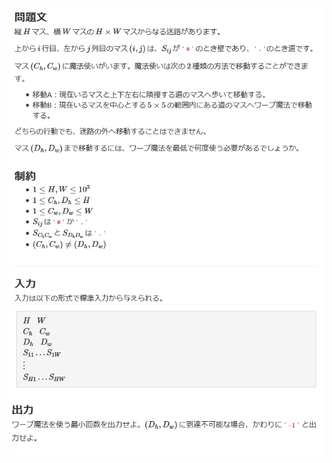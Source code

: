 ![question](https://github.com/kimura-12/AtCoder_Training/blob/master/AtCoder_Beginner_Contest/ABC176/D.Wizard_in_Maze/question1.png)
![question](https://github.com/kimura-12/AtCoder_Training/blob/master/AtCoder_Beginner_Contest/ABC176/D.Wizard_in_Maze/question2.png)
